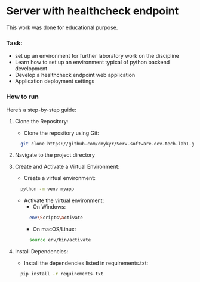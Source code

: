 # Server with healthcheck endpoint

This work was done for educational purpose.

### Task:
- set up an environment for further laboratory work on the discipline
- Learn how to set up an environment typical of python backend development
- Develop a healthcheck endpoint web application
- Application deployment settings

### How to run

Here’s a step-by-step guide:

1. Clone the Repository:
    - Clone the repository using Git:
    ```sh
      git clone https://github.com/dmykyr/Serv-software-dev-tech-lab1.git
    ```
2. Navigate to the project directory
3. Create and Activate a Virtual Environment:
    - Create a virtual environment:
    ```sh 
      python -m venv myapp
    ```
    - Activate the virtual environment:
        - On Windows:
        ```sh
          env\Scripts\activate
        ```
        - On macOS/Linux:
        ```sh
          source env/bin/activate
        ```

4. Install Dependencies:
    - Install the dependencies listed in requirements.txt:
    ```sh
      pip install -r requirements.txt
    ```